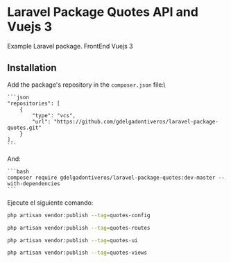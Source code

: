 # Laravel Package Quotes API and Vuejs 3

Example Laravel package.
FrontEnd Vuejs 3

## Installation


Add the package's repository in the `composer.json` file:\
 

 	```json
    "repositories": [
        {
            "type": "vcs",
            "url": "https://github.com/gdelgadontiveros/laravel-package-quotes.git"
        }
    ],
	```
And:

	```bash
	composer require gdelgadontiveros/laravel-package-quotes:dev-master --with-dependencies
	```



Ejecute el siguiente comando:

```bash
php artisan vendor:publish --tag=quotes-config
```
 

```bash
php artisan vendor:publish --tag=quotes-routes
```

```bash
php artisan vendor:publish --tag=quotes-ui
```

```bash
php artisan vendor:publish --tag=quotes-views
```